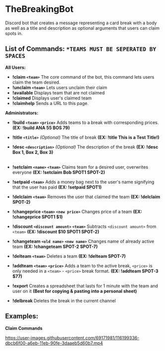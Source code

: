 # TheBreakingBot
Discord bot that creates a message representing a card break with a body as well as a title and description as optional arguments that users can claim spots in.

## List of Commands: `*TEAMS MUST BE SEPERATED BY SPACES`

**All Users:**

  * **!claim `<team>`** The core command of the bot, this command lets users claim the team desired.
  * **!unclaim `<team>`** Lets users unclaim their claim
  * **!available** Displays team that are not claimed
  * **!claimed** Displays user's claimed team
  * **!claimhelp** Sends a URL to this page.
  
**Administrators:**

  * **!build `<team>` `<price>`** Adds teams to a break with corresponding prices. **(EX: !build ANA 55 BOS 79)**
  * **!title `<title>`** *(Optional)* The title of break **(EX: !title This is a Test Title!)**
  * **!desc `<description>`** *(Optional)* The description of the break **(EX: !desc Box 1, Box 2, Box 3)**
<br/><br/>
  * **!setclaim `<name>` `<team>`** Claims team for a desired user, overwrites everyone **(EX: !setclaim Bob SPOT1 SPOT-2)**
  * **!setpaid `<team>`** Adds a money bag next to the user's name signifying that the user has paid **(EX: !setpaid SPOT1)**
  * **!delclaim `<team>`** Removes the user that claimed the team **(EX: !delclaim SPOT-2)**
  * **!changeprice `<team>` `<new price>`** Changes price of a team **(EX: !changeprice SPOT1 $1)**
  * **!discount `<discount amount>` `<team>`** Subtracts `<discount amount>` from `<team>` **(EX: !discount $10 SPOT1 SPOT-2)**
  * **!changeteam `<old name>` `<new name>`** Changes name of already active team **(EX: !changeteam SPOT-2 SPOT-7)**
  * **!delteam `<team>`** Deletes a team **(EX: !delteam SPOT-7)**
  * **!addteam `<team>` `<price>`** Adds a team to the active break, `<price>` is only needed in a `<team>` - `<price>` break format. **(EX: !addteam SPOT-3 $77)**

  * **!export** Creates a spreadsheet that lasts for 1 minute with the team and user on it **(Best for copying & pasting into a personal sheet)** 
  * **!delbreak** Deletes the break in the current channel 
  
## Examples:
**Claim Commands**

https://user-images.githubusercontent.com/69171981/116199336-dbcb6f00-a6eb-11eb-90fe-3daaeb5d60b7.mp4
